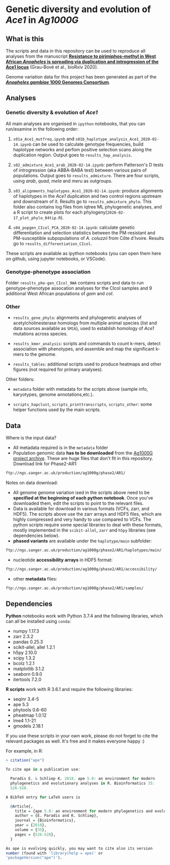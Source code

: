 # Genetic diversity and evolution of *Ace1* in *Ag1000G*

## What is this

The scripts and data in this repository can be used to reproduce all analyses from the manuscript [**Resistance to pirimiphos-methyl in West African *Anopheles* is spreading via duplication and introgression of the Ace1 locus**](https://www.biorxiv.org/content/10.1101/2020.05.18.102343v1) (Grau-Bové et al., bioRxiv 2020).

Genome variation data for this project has been generated as part of the [***Anopheles gambiae* 1000 Genomes Consortium**](https://www.malariagen.net/projects/ag1000g).

## Analyses

### Genetic diversity & evolution of *Ace1*

All main analyses are organised in `ipython` notebooks, that you can run/examine in the following order:

1. `s01a_Ace1_mutfreq.ipynb` and `s01b_haplotype_analysis_Ace1_2020-02-14.ipynb` can be used to calculate genotype frequencies, build haplotype networks and perfom positive selection scans along the duplication region. Output goes to `results_hap_analysis`.

2. `s02_admixture_Ace1_arab_2020-02-14.ipynb`: perform Patterson's D tests of introgression (aka ABBA-BABA test) between various pairs of populations. Output goes to `results_admixture`. There are four scripts, using *arab*, *quad*, *mela* and *meru* as outgroups.

3. `s03_alignments_haplotypes_Ace1_2020-02-14.ipynb`: produce alignments of haplotypes in the *Ace1* duplication and two control regions upstream and downstream of it. Results go to `results_admixture_phylo`. This folder also contains log files from iqtree ML phylogenetic analyses, and a R script to create plots for each phylogeny(`2020-02-17_plot_phylo_04tip.R`).

4. `s04_popgen_CIcol_PCA_2020-02-14.ipynb`: calculate genetic differentiation and selection statistics between the PM-resistant and PM-susceptible subpopulations of *A. coluzzii* from Côte d'Ivoire. Results go to `results_differentiation_CIcol`.

These scripts are available as ipython notebooks (you can open them here on github, using jupyter notebooks, or VSCode).

### Genotype-phenotype association

Folder `results_phe-gen_CIcol_9WA` contains scripts and data to run genotype-phenotype assocation analyses for the CIcol samples and 9 additional West African populations of *gam* and *col*.

### Other

* `results_gene_phylo`: alignments and phylogenetic analyses of acetylcholinesterase homologs from multiple animal species (list and data sources available as `SM16`), used to establish homology of *Ace1* mutations across species.

* `results_kmer_analysis`: scripts and commands to count k-mers, detect association with phenotypes, and assemble and map the significant k-mers to the genome.

* `results_tables`: additional scripts used to produce heatmaps and other figures (not required for primary analyses).

Other folders:

* `metadata` folder with metadata for the scripts above (sample info, karyotypes, genome annotations,etc.).

* `scripts_hapclust`, `scripts_printtranscripts`, `scripts_other`: some helper functions used by the main scripts.

## Data

Where is the input data?

* All metadata required is in the `metadata` folder
* Population genomic data **has to be downloaded** from the [Ag1000G project archive](https://www.malariagen.net/projects/ag1000g). These are huge files that don't fit in this repository. Download link for Phase2-AR1:

```bash
ftp://ngs.sanger.ac.uk/production/ag1000g/phase2/AR1/
```

Notes on data download:

* All genome genome variation ised in the scripts above need to be **specified at the beginning of each python notebook**. Once you've downloaded them, edit the scripts to point to the relevant files.
* Data is available for download in various formats (VCFs, zarr, and HDF5). The scripts above use the zarr arrays and HDF5 files, which are highly compressed and very handy to use compared to VCFs. The python scripts require some special libraries to deal with these formats, mostly implemented in the `scikit-allel`, `zarr` and `h5py` libraries (see dependencies below).
* **phased variants** are available under the `haplotype/main` subfolder:

```bash
ftp://ngs.sanger.ac.uk/production/ag1000g/phase2/AR1/haplotypes/main/
```

* nucleotide **accessibility arrays** in HDF5 format:

```bash
ftp://ngs.sanger.ac.uk/production/ag1000g/phase2/AR1/accessibility/
```

* other **metadata** files:

```bash
ftp://ngs.sanger.ac.uk/production/ag1000g/phase2/AR1/samples/
```

## Dependencies

**Python** notebooks work with Python 3.7.4 and the following libraries, which can all be installed using `conda`:

* numpy 1.17.3
* zarr 2.3.2
* pandas 0.25.3
* scikit-allel, allel 1.2.1
* h5py 2.10.0
* scipy 1.3.2
* bcolz 1.2.1
* matplotlib 3.1.2
* seaborn 0.9.0
* itertools 7.2.0

**R scripts** work with R 3.6.1 and require the following libraries:

* seqinr 3.4-5
* ape 5.3
* phytools 0.6-60
* pheatmap 1.0.12
* lme4 1.1-21
* gmodels 2.18.1

If you use these scripts in your own work, please do not forget to cite the relevant packages as well. It's free and it makes everyone happy :)

For example, in R:

```R
> citation("ape")

To cite ape in a publication use:

  Paradis E. & Schliep K. 2018. ape 5.0: an environment for modern
  phylogenetics and evolutionary analyses in R. Bioinformatics 35:
  526-528.

A BibTeX entry for LaTeX users is

  @Article{,
    title = {ape 5.0: an environment for modern phylogenetics and evolutionary analyses in {R}},
    author = {E. Paradis and K. Schliep},
    journal = {Bioinformatics},
    year = {2018},
    volume = {35},
    pages = {526-528},
  }

As ape is evolving quickly, you may want to cite also its version
number (found with 'library(help = ape)' or
'packageVersion("ape")').

```
